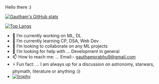 Hello there :)

[![Gautham's GitHub stats](https://github-readme-stats.vercel.app/api?username=GauthamPrabhuM)](https://github.com/GauthamPrabhuM/github-readme-stats)

[![Top Langs](https://github-readme-stats.vercel.app/api/top-langs/?username=GauthamPrabhuM)](https://github.com/GauthamPrabhuM/github-readme-stats)


- 🔭 I’m currently working on ML, DL
- 🌱 I’m currently learning CP, DSA, Web Dev
- 👯 I’m looking to collaborate on any ML projects
- 🤔 I’m looking for help with ... Development in general
- 📫 How to reach me: ... Email:- gauthamprabhu9@gmail.com
- ⚡ Fun fact: ... I am always up for a discussion on astronomy, starwars, phymath, literature or anything  :))
- [![trophy](https://github-profile-trophy.vercel.app/?username=GauthamPrabhuM)](https://github.com/GauthamPrabhuM/github-profile-trophy)


